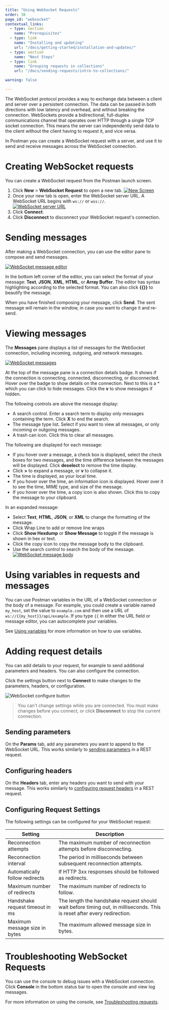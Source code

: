 ```yaml
---
title: "Using WebSocket Requests"
order: 38
page_id: "websocket"
contextual_links:
  - type: section
    name: "Prerequisites"
  - type: link
    name: "Installing and updating"
    url: "/docs/getting-started/installation-and-updates/"
  - type: section
    name: "Next Steps"
  - type: link
    name: "Grouping requests in collections"
    url: "/docs/sending-requests/intro-to-collections/"

warning: false

---
```


The WebSocket protocol provides a way to exchange data between a client and server over a persistent connection. The data can be passed in both directions with low latency and overhead, and without breaking the connection. WebSockets provide a bidirectional, full-duplex communications channel that operates over HTTP through a single TCP socket connection. This means the server can independently send data to the client without the client having to request it, and vice versa.

In Postman you can create a WebSocket request with a server, and use it to send and receive messages across the WebSocket connection.

# Creating WebSocket requests

You can create a WebSocket request from the Postman launch screen.

1. Click  __New__ &gt; __WebSocket Request__ to open a new tab.
  [![New Screen](https://assets.postman.com/postman-docs/new-request-websocket.jpg)](https://assets.postman.com/postman-docs/new-request-websocket.jpg)
1. Once your new tab is open, enter the WebSocket server URL. A WebSocket URL begins with `ws://` or `wss://`.<br/>
[![WebSocket server URL](https://assets.postman.com/postman-docs/websocket-server-url.jpg)](https://assets.postman.com/postman-docs/websocket-server-url.jpg)
1. Click **Connect**.
1. Click **Disconnect** to disconnect your WebSocket request's connection.

<!-- TODO: an explanation that this starts as a regular HTTP connection, but indicates that it wants to change protocols via the Upgrade header. The protocol switch from HTTP to WebSocket is referred to as WebSocket handshake. -->

# Sending messages

After making a WebSocket connection, you can use the editor pane to compose and send messages.

[![WebSocket message editor](https://assets.postman.com/postman-docs/websocket-message-editor.jpg)](https://assets.postman.com/postman-docs/websocket-message-editor.jpg)

In the bottom left corner of the editor, you can select the format of your message: **Text**, **JSON**, **XML**, **HTML**, or **Array Buffer**. The editor has syntax highlighting according to the selected format. You can also click **{{}}** to beautify the message.

When you have finished composing your message, click **Send**. The sent message will remain in the window, in case you want to change it and re-send.

# Viewing messages

The **Messages** pane displays a list of messages for the WebSocket connection, including incoming, outgoing, and network messages.

[![WebSocket messages](https://assets.postman.com/postman-docs/websocket-messages.jpg)](https://assets.postman.com/postman-docs/websocket-messages.jpg)

At the top of the message pane is a connection details badge. It shows if the connection is connecting, connected, disconnecting, or disconnected. Hover over the badge to show details on the connection. Next to this is a **^** which you can click to hide messages. Click the **v** to show  messages if hidden.

The following controls are above the message display:

* A search control. Enter a search term to display only messages containing the term. Click **X** to end the search.
* The message type list. Select if you want to view all messages, or only incoming or outgoing messages.
* A trash can icon. Click this to clear all messages.

The following are displayed for each message:

* If you hover over a message, a check box is displayed, select the check boxes for two messages, and the time difference between the messages will be displayed. Click **deselect** to remove the time display.
* Click **>** to expand a message, or **v** to collapse it.
* The time is displayed, as your local time.
* If you hover over the time, an information icon is displayed. Hover over it to see the time, MIME type, and size of the message.
* If you hover over the time, a copy icon is also shown. Click this to copy the message to your clipboard.

In an expanded message:
  - Select **Text**, **HTML**, **JSON**, or **XML** to change the formatting of the message.
  - Click Wrap Line to add or remove line wraps
  - Click **Show Hexdump** or **Show Message** to toggle if the message is shown in hex or text.
  - Click the copy icon to copy the message body to the clipboard.
  - Use the search control to search the body of the message.
[![WebSocket message body](https://assets.postman.com/postman-docs/websocket-message-body.jpg)](https://assets.postman.com/postman-docs/websocket-message-body.jpg)

# Using variables in requests and messages

You can use Postman variables in the URL of a WebSocket connection or the body of a message. For example, you could create a variable named `my_host`, set the value to `example.com` and then use a URL of `ws://{{my_host}}/api/example`. If you type `{{` in either the URL field or message editor, you can autocomplete your variables.

See [Using variables](/docs/sending-requests/variables/) for more information on how to use variables.

# Adding request details

You can add details to your request, for example to send additional parameters and headers. You can also configure the connection.

Click the settings button next to **Connect** to make changes to the parameters, headers, or configuration.

![WebSocket configure button](https://assets.postman.com/postman-docs/websocket-configure-button.jpg)

> You can't change settings while you are connected. You must make changes before you connect, or click **Disconnect** to stop the current connection.

## Sending parameters

On the **Params** tab, add any parameters you want to append to the WebSocket URL. This works similarly to [sending parameters](/docs/sending-requests/requests#sending-parameters) in a REST request.

## Configuring headers

On the **Headers** tab, enter any headers you want to send with your message. This works similarly to [configuring request headers](/docs/sending-requests/requests#configuring-request-headers) in a REST request.

## Configuring Request Settings

The following settings can be configured for your WebSocket request:

| Setting | Description |
|-----|-----|
| Reconnection attempts | The maximum number of reconnection attempts before disconnecting. |
| Reconnection interval | The period in milliseconds between subsequent reconnection attempts. |
| Automatically follow redirects | If HTTP 3xx responses should be followed as redirects. |
| Maximum number of redirects | The maximum number of redirects to follow. |
| Handshake request timeout in ms | The length the handshake request should wait before timing out, in milliseconds. This is reset after every redirection. |
| Maximum message size in bytes | The maximum allowed message size in bytes. |

# Troubleshooting WebSocket Requests

You can use the console to debug issues with a WebSocket connection. Click **Console** in the bottom status bar to open the console and view log messages.

For more information on using the console, see [Troubleshooting requests](/docs/sending-requests/troubleshooting-api-requests/).
